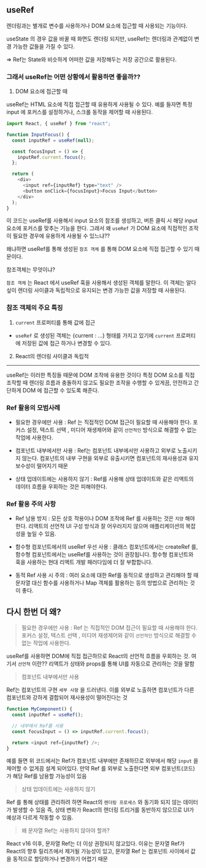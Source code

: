 ## useRef

렌더링과는 별개로 변수를 사용하거나 DOM 요소에 접근할 때 사용되는 기능이다.

useState 의 경우 값을 바꿀 때 화면도 렌더링 되지만, useRef는 렌더링과 관계없이 변경 가능한 값들을 가질 수 있다.

=> Ref는 State와 비슷하게 어떠한 값을 저장해두는 저장 공간으로 활용된다.

### 그래서 useRef는 어떤 상황에서 활용하면 좋을까??

1. DOM 요소에 접근할 때

useRef는 HTML 요소에 직접 접근할 때 유용하게 사용될 수 있다. 예를 들자면 특정 input 에 포커스를 설정하거나, 스크롤 동작을 제어할 때 사용된다.

```javascript
import React, { useRef } from "react";

function InputFocus() {
  const inputRef = useRef(null);

  const focusInput = () => {
    inputRef.current.focus();
  };

  return (
    <div>
      <input ref={inputRef} type="text" />
      <button onClick={focusInput}>Focus Input</button>
    </div>
  );
}
```

이 코드는 useRef를 사용해서 input 요소의 참조를 생성하고, 버튼 클릭 시 해당 input 요소에 포커스를 맞추는 기능을 한다. 그래서 왜 `useRef` 가 DOM 요소에 직접적인 조작이 필요한 경우에 유용하게 사용될 수 있느냐??

왜냐하면 useRef를 통해 생성된 `참조 객체` 를 통해 DOM 요소에 직접 접근할 수 있기 때문이다.

참조객체는 무엇이냐? 

`참조 객체` 는 React 에서 useRef 훅을 사용해서 생성된 객체를 말한다. 이 객체는 알다싶이 렌더링 사이클과 독립적으로 유지되는 변경 가능한 값을 저장할 때 사용된다.

### 참조 객체의 주요 특징

1. `current` 프로퍼티를 통해 값에 접근
 * `useRef` 로 생성된 객체는 {current : ...} 형태를 가지고 있기에 `current` 프로퍼티에 저장된 값에 접근 하거나 변경할 수 있다.

2. React의 렌더링 사이클과 독립적

---
useRef는 이러한 특징들 때문에 DOM 조작에 유용한 것이다 특정 DOM 요소를 직접 조작할 때 렌더링 흐름과 충돌하지 않고도 필요한 조작을 수행할 수 있게끔, 안전하고 간단하게 DOM 에 접근할 수 있도록 해준다.


### Ref 활용의 모범사례

* 필요한 경우에만 사용 : Ref 는 직접적인 DOM 접근이 필요할 때 사용해야 한다. 포커스 설정, 텍스트 선택 , 미디어 재생제어와 같이 `선언적인` 방식으로 해결할 수 없는 작업에 사용한다.

* 컴포넌트 내부에서만 사용 : Ref는 컴포넌트 내부에서만 사용하고 외부로 노출시키지 않는다. 컴포넌트의 내부 구현을 외부로 유출시키면 컴포넌트의 재사용성과 유지보수성이 떨어지기 때문

* 상태 업데이트에는 사용하지 않기 : Ref를 사용해 상태 업데이트와 같은 리액트의 데이터 흐름을 우회하는 것은 피해야한다.

### Ref 활용 주의 사항

* Ref 남용 방지 : 모든 상호 작용이나 DOM 조작에 Ref 를 사용하는 것은 `지양` 해야 한다. 리액트의 선언적 UI 구성 방식과 잘 어우러지지 않으며 애플리케이션의 복잡성을 높일 수 있음.

* 함수형 컴포넌트에서의 useRef 우선 사용 : 클래스 컴포넌트에서는 createRef 를, 함수형 컴포넌트에서는 useRef를 사용하는 것이 권장됩니다. 함수형 컴포넌트와 훅을 사용하는 현대 리액트 개발 패러다임에 더 잘 부합합니다.

* 동적 Ref 사용 시 주의 : 여러 요소에 대한 Ref를 동적으로 생성하고 관리해야 할 때 문자열 대신 함수를 사용하거나 Map 객체를 활용하는 등의 방법으로 관리하는 것이 좋다.


## 다시 한번 더 왜?

> 필요한 경우에만 사용 : Ref 는 직접적인 DOM 접근이 필요할 때 사용해야 한다. 포커스 설정, 텍스트 선택 , 미디어 재생제어와 같이 `선언적인` 방식으로 해결할 수 없는 작업에 사용한다.

useRef를 사용하면 DOM에 직접 접근하므로 React의 선언적 흐름을 우회하는 것. 여기서 `선언적` 이란?? 리액트가 상태와 props를 통해 UI를 자동으로 관리하는 것을 말함

> 컴포넌트 내부에서만 사용

Ref는 컴포넌트의 구현 `세부 사항` 을 드러낸다. 이를 외부로 노출하면 컴포넌트가 다른 컴포넌트와 강하게 결합되어 재사용성이 떨어진다는 것

```javascript
function MyComponent() {
  const inputRef = useRef();

  // 내부에서 Ref를 사용
  const focusInput = () => inputRef.current.focus();

  return <input ref={inputRef} />;
}

```

예를 들면 위 코드에서는 Ref가 컴포넌트 내부에만 존재하므로 외부에서 해당 `input` 을 제어할 수 없게끔 설계 되어있다. 만약 Ref 를 외부로 노출한다면 외부 컴포넌트(코드) 가 해당 Ref를 남용할 가능성이 있음

> 상태 업데이트에는 사용하지 않기

Ref 를 통해 상태를 관리하려 하면 React의 `렌더링 프로세스` 와 동기화 되지 않는 데이터가 발생할 수 있음 즉, 상태 변화가 React의 렌더링 트리거를 동반하지 않으므로 UI가 예상과 다르게 작동할 수 있음.

> 왜 문자열 Ref는 사용하지 않아야 할까?

React v16 이후, 문자열 Ref는 더 이상 권장되지 않고있다. 이유는 문자열 Ref가 React의 향후 릴리즈에서 제거될 가능성이 있고, 문자열 Ref 는 컴포넌트 사이에서 값을 동적으로 할당하거나 변경하기 어렵기 때문
